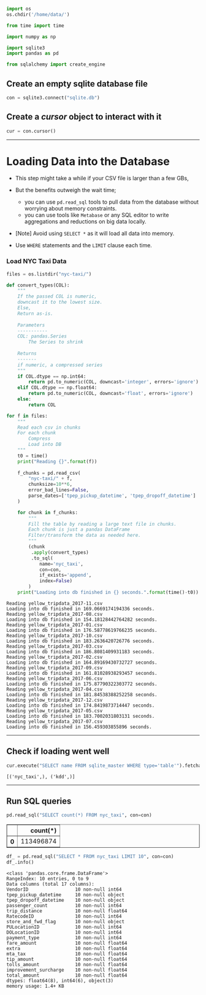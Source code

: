 ```python
import os
os.chdir('/home/data/')

from time import time
```


```python
import numpy as np

import sqlite3
import pandas as pd

from sqlalchemy import create_engine
```

## Create an empty sqlite database file


```python
con = sqlite3.connect("sqlite.db")
```

## Create a _cursor_ object to interact with it


```python
cur = con.cursor()
```

---
# Loading Data into the Database

- This step might take a while if your CSV file is larger than a few GBs, 

- But the benefits outweigh the wait time;
    - you can use `pd.read_sql` tools to pull data from the database without worrying about memory constraints.
    - you can use tools like `Metabase` or any SQL editor to write aggregations and reductions on big data locally.  
    
    
- [Note] Avoid using `SELECT *` as it will load all data into memory. 

- Use `WHERE` statements and the `LIMIT` clause each time.

### Load NYC Taxi Data


```python
files = os.listdir("nyc-taxi/")
```


```python
def convert_types(COL):
    """
    If the passed COL is numeric,
    downcast it to the lowest size.
    Else,
    Return as-is.
    
    Parameters
    -----------
    COL: pandas.Series
        The Series to shrink
        
    Returns
    -------
    if numeric, a compressed series
    """
    if COL.dtype == np.int64:
        return pd.to_numeric(COL, downcast='integer', errors='ignore')
    elif COL.dtype == np.float64:
        return pd.to_numeric(COL, downcast='float', errors='ignore')
    else:
        return COL
```


```python
for f in files:
    """
    Read each csv in chunks
    For each chunk
        Compress
        Load into DB
    """
    t0 = time()
    print("Reading {}".format(f))
    
    f_chunks = pd.read_csv(
        "nyc-taxi/" + f, 
        chunksize=10**6, 
        error_bad_lines=False,
        parse_dates=['tpep_pickup_datetime', 'tpep_dropoff_datetime']
    )

    for chunk in f_chunks:
        """
        Fill the table by reading a large text file in chunks.
        Each chunk is just a pandas DataFrame
        Filter/transform the data as needed here.
        """
        (chunk
         .apply(convert_types)
         .to_sql(
            name='nyc_taxi', 
            con=con, 
            if_exists='append',
            index=False)
        )
    print("Loading into db finished in {} seconds.".format(time()-t0))
```

    Reading yellow_tripdata_2017-11.csv
    Loading into db finished in 169.0669174194336 seconds.
    Reading yellow_tripdata_2017-08.csv
    Loading into db finished in 154.18128442764282 seconds.
    Reading yellow_tripdata_2017-01.csv
    Loading into db finished in 176.58778619766235 seconds.
    Reading yellow_tripdata_2017-10.csv
    Loading into db finished in 183.2636420726776 seconds.
    Reading yellow_tripdata_2017-03.csv
    Loading into db finished in 186.8081409931183 seconds.
    Reading yellow_tripdata_2017-02.csv
    Loading into db finished in 164.89169430732727 seconds.
    Reading yellow_tripdata_2017-09.csv
    Loading into db finished in 161.81028938293457 seconds.
    Reading yellow_tripdata_2017-06.csv
    Loading into db finished in 175.87790322303772 seconds.
    Reading yellow_tripdata_2017-04.csv
    Loading into db finished in 181.84538388252258 seconds.
    Reading yellow_tripdata_2017-12.csv
    Loading into db finished in 174.8419873714447 seconds.
    Reading yellow_tripdata_2017-05.csv
    Loading into db finished in 183.7002031803131 seconds.
    Reading yellow_tripdata_2017-07.csv
    Loading into db finished in 156.459303855896 seconds.


---
## Check if loading went well


```python
cur.execute("SELECT name FROM sqlite_master WHERE type='table'").fetchall()
```




    [('nyc_taxi',), ('kdd',)]



---
## Run SQL queries


```python
pd.read_sql("SELECT count(*) FROM nyc_taxi", con=con)
```




<div>
<style scoped>
    .dataframe tbody tr th:only-of-type {
        vertical-align: middle;
    }

    .dataframe tbody tr th {
        vertical-align: top;
    }

    .dataframe thead th {
        text-align: right;
    }
</style>
<table border="1" class="dataframe">
  <thead>
    <tr style="text-align: right;">
      <th></th>
      <th>count(*)</th>
    </tr>
  </thead>
  <tbody>
    <tr>
      <th>0</th>
      <td>113496874</td>
    </tr>
  </tbody>
</table>
</div>




```python
df_ = pd.read_sql("SELECT * FROM nyc_taxi LIMIT 10", con=con)
df_.info()
```

    <class 'pandas.core.frame.DataFrame'>
    RangeIndex: 10 entries, 0 to 9
    Data columns (total 17 columns):
    VendorID                 10 non-null int64
    tpep_pickup_datetime     10 non-null object
    tpep_dropoff_datetime    10 non-null object
    passenger_count          10 non-null int64
    trip_distance            10 non-null float64
    RatecodeID               10 non-null int64
    store_and_fwd_flag       10 non-null object
    PULocationID             10 non-null int64
    DOLocationID             10 non-null int64
    payment_type             10 non-null int64
    fare_amount              10 non-null float64
    extra                    10 non-null float64
    mta_tax                  10 non-null float64
    tip_amount               10 non-null float64
    tolls_amount             10 non-null float64
    improvement_surcharge    10 non-null float64
    total_amount             10 non-null float64
    dtypes: float64(8), int64(6), object(3)
    memory usage: 1.4+ KB


